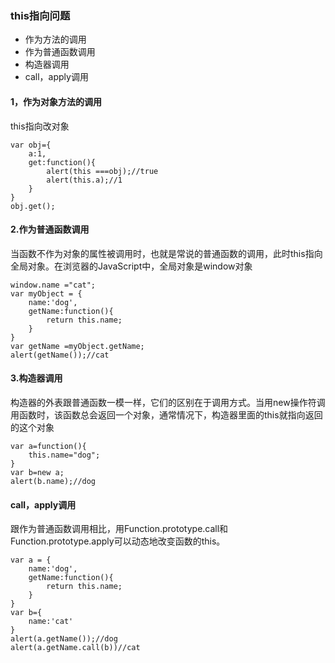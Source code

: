 ### this指向问题
* 作为方法的调用
* 作为普通函数调用
* 构造器调用
* call，apply调用
#### 1，作为对象方法的调用
this指向改对象
```
var obj={
	a:1,
	get:function(){
		alert(this ===obj);//true
		alert(this.a);//1
	}
}
obj.get();
```
#### 2.作为普通函数调用
当函数不作为对象的属性被调用时，也就是常说的普通函数的调用，此时this指向全局对象。在浏览器的JavaScript中，全局对象是window对象
```
window.name ="cat";
var myObject = {
	name:'dog',
	getName:function(){
		return this.name;
	}
}
var getName =myObject.getName;
alert(getName());//cat
```
#### 3.构造器调用
构造器的外表跟普通函数一模一样，它们的区别在于调用方式。当用new操作符调用函数时，该函数总会返回一个对象，通常情况下，构造器里面的this就指向返回的这个对象
```
var a=function(){
	this.name="dog";
}
var b=new a;
alert(b.name);//dog
```
#### call，apply调用
跟作为普通函数调用相比，用Function.prototype.call和Function.prototype.apply可以动态地改变函数的this。
```
var a = {
	name:'dog',
	getName:function(){
		return this.name;
	}
}
var b={
	name:'cat'
}
alert(a.getName());//dog
alert(a.getName.call(b))//cat
```









